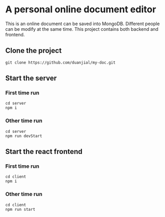 # A personal online document editor

This is an online document can be saved into MongoDB. Different people can be modify at the same time.
This project contains both backend and frontend.

## Clone the project

`git clone https://github.com/duanjial/my-doc.git`

## Start the server

### First time run

```
cd server
npm i
```

### Other time run

```
cd server
npm run devStart
```

## Start the react frontend

### First time run

```
cd client
npm i
```

### Other time run

```
cd client
npm run start
```
